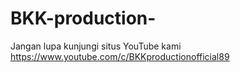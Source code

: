 # BKK-production-
Jangan lupa kunjungi situs YouTube kami https://www.youtube.com/c/BKKproductionofficial89
